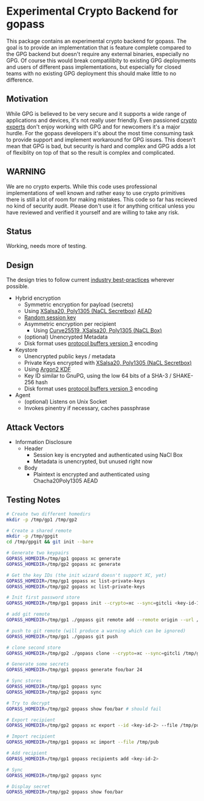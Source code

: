 Experimental Crypto Backend for gopass
======================================

This package contains an experimental crypto backend for gopass.
The goal is to provide an implementation that is feature complete
compared to the GPG backend but doesn't require any external binaries,
especially no GPG. Of course this would break compatilibity to existing
GPG deployments and users of different pass implementations, but
especially for closed teams with no existing GPG deployment this should
make little to no difference.

Motivation
----------

While GPG is believed to be very secure and it supports a wide range of
applications and devices, it's not really user friendly. Even passioned
[crypto experts](https://moxie.org/blog/gpg-and-me/) don't enjoy working with GPG and for
newcomers it's a major hurdle. For the gopass developers it's about the
most time consuming task to provide support and implement workaround for
GPG issues. This doesn't mean that GPG is bad, but security is hard and
complex and GPG adds a lot of flexiblity on top of that so the result
is complex and complicated.

WARNING
-------

We are no crypto experts. While this code uses professional implementations of
well known and rather easy to use crypto primitives there is still a lot of room
for making mistakes. This code so far has recieved no kind of security audit.
Please don't use it for anything critical unless you have reviewed and verified
it yourself and are willing to take any risk.

Status
------

Working, needs more of testing.

Design
------

The design tries to follow current [industry best-practices](http://latacora.singles/2018/04/03/cryptographic-right-answers.html) wherever possible.

* Hybrid encryption
    * Symmetric encryption for payload (secrets)
	* Using [XSalsa20, Poly1305 (NaCL Secretbox)](https://godoc.org/golang.org/x/crypto/nacl/secretbox) [AEAD](https://godoc.org/crypto/cipher#AEAD)
	* [Random session key](https://godoc.org/crypto/rand)
    * Asymmetric encryption per recipient
	    * Using [Curve25519, XSalsa20, Poly1305 (NaCL Box)](https://godoc.org/golang.org/x/crypto/nacl/box)
	* (optional) Unencrypted Metadata
    * Disk format uses [protocol buffers version 3](https://developers.google.com/protocol-buffers/) encoding
* Keystore
    * Unencrypted public keys / metadata
    * Private Keys encrypted with [XSalsa20, Poly1305 (NaCL Secretbox)](https://godoc.org/golang.org/x/crypto/nacl/secretbox)
	* Using [Argon2 KDF](https://godoc.org/golang.org/x/crypto/argon2)
    * Key ID similar to GnuPG, using the low 64 bits of a SHA-3 / SHAKE-256 hash
    * Disk format uses [protocol buffers version 3](https://developers.google.com/protocol-buffers/) encoding
* Agent
    * (optional) Listens on Unix Socket
    * Invokes pinentry if necessary, caches passphrase

Attack Vectors
--------------

* Information Disclosure
    * Header
      * Session key is encrypted and authenticated using NaCl Box
      * Metadata is unencrypted, but unused right now
    * Body
      * Plaintext is encrypted and authenticated using Chacha20Poly1305 AEAD

Testing Notes
-------------

```bash
# Create two different homedirs
mkdir -p /tmp/gp1 /tmp/gp2

# Create a shared remote
mkdir -p /tmp/gpgit
cd /tmp/gpgit && git init --bare

# Generate two keypairs
GOPASS_HOMEDIR=/tmp/gp1 gopass xc generate
GOPASS_HOMEDIR=/tmp/gp2 gopass xc generate

# Get the key IDs (the init wizard doesn't support XC, yet)
GOPASS_HOMEDIR=/tmp/gp1 gopass xc list-private-keys
GOPASS_HOMEDIR=/tmp/gp2 gopass xc list-private-keys

# Init first password store
GOPASS_HOMEDIR=/tmp/gp1 gopass init --crypto=xc --sync=gitcli <key-id-1>

# add git remote
GOPASS_HOMEDIR=/tmp/gp1 ./gopass git remote add --remote origin --url /tmp/gpgit

# push to git remote (will produce a warning which can be ignored)
GOPASS_HOMEDIR=/tmp/gp1 ./gopass git push

# clone second store
GOPASS_HOMEDIR=/tmp/gp2 ./gopass clone --crypto=xc --sync=gitcli /tmp/gpgit

# Generate some secrets
GOPASS_HOMEDIR=/tmp/gp1 gopass generate foo/bar 24

# Sync stores
GOPASS_HOMEDIR=/tmp/gp1 gopass sync
GOPASS_HOMEDIR=/tmp/gp2 gopass sync

# Try to decrypt
GOPASS_HOMEDIR=/tmp/gp2 gopass show foo/bar # should fail

# Export recipient
GOPASS_HOMEDIR=/tmp/gp2 gopass xc export --id <key-id-2> --file /tmp/pub

# Import recipient
GOPASS_HOMEDIR=/tmp/gp1 gopass xc import --file /tmp/pub

# Add recipient
GOPASS_HOMEDIR=/tmp/gp1 gopass recipients add <key-id-2>

# Sync
GOPASS_HOMEDIR=/tmp/gp2 gopass sync

# Display secret
GOPASS_HOMEDIR=/tmp/gp2 gopass show foo/bar
```
